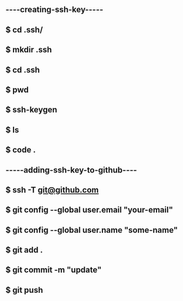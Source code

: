 ## ----creating-ssh-key-----
## $ cd .ssh/
## $ mkdir .ssh
## $ cd .ssh
## $ pwd
## $ ssh-keygen
## $ ls
## $ code .

## -----adding-ssh-key-to-github----
## $ ssh -T git@github.com
## $ git config --global user.email "your-email" 
## $ git config --global user.name "some-name"
## $ git add .
## $ git commit -m "update"
## $ git push
